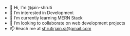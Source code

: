 - 👋 Hi, I’m @jain-shruti
- 👀 I’m interested in Development
- 🌱 I’m currently learning MERN Stack
- 💞️ I’m looking to collaborate on web development projects
- 📫 Reach me at shrutirjain.sj@gmail.com

<!---
jain-shruti/jain-shruti is a ✨ special ✨ repository because its `README.md` (this file) appears on your GitHub profile.
You can click the Preview link to take a look at your changes.
--->
